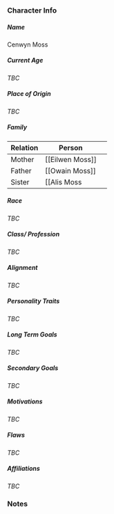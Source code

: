 ### Character Info
##### Name 
Cenwyn Moss
##### Current Age
*TBC*
##### Place of Origin
*TBC*
##### Family
| Relation | Person |  |
| ---- | ---- | ---- |
| Mother | [[Eilwen Moss]] |  |
| Father | [[Owain Moss]] |  |
| Sister | [[Alis Moss |  |

##### Race
*TBC*
##### Class/ Profession
*TBC*
##### Alignment
*TBC*
##### Personality Traits
*TBC*
##### Long Term Goals
*TBC*
##### Secondary Goals
*TBC*
##### Motivations
*TBC*
##### Flaws
*TBC*
##### Affiliations
*TBC*
### Notes

